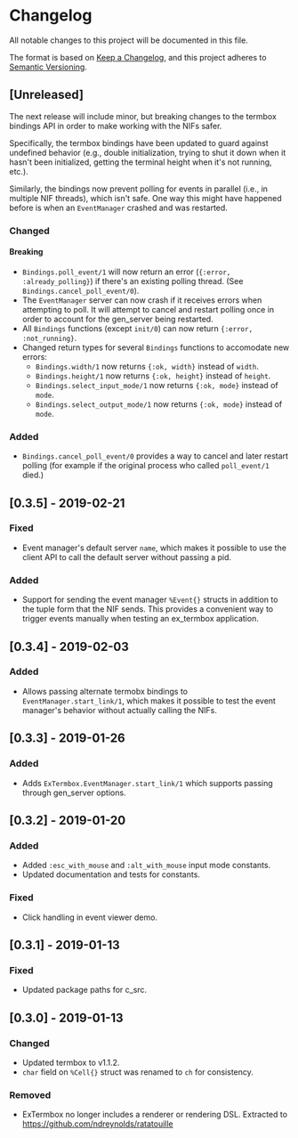 # Changelog
All notable changes to this project will be documented in this file.

The format is based on [Keep a Changelog](https://keepachangelog.com/en/1.0.0/),
and this project adheres to [Semantic Versioning](https://semver.org/spec/v2.0.0.html).

## [Unreleased]

The next release will include minor, but breaking changes to the termbox
bindings API in order to make working with the NIFs safer.

Specifically, the termbox bindings have been updated to guard against undefined
behavior (e.g., double initialization, trying to shut it down when it hasn't
been initialized, getting the terminal height when it's not running, etc.).

Similarly, the bindings now prevent polling for events in parallel (i.e., in
multiple NIF threads), which isn't safe. One way this might have happened before
is when an `EventManager` crashed and was restarted.

### Changed

#### Breaking
- `Bindings.poll_event/1` will now return an error (`{:error, :already_polling}`)
  if there's an existing polling thread. (See `Bindings.cancel_poll_event/0`).
- The `EventManager` server can now crash if it receives errors when attempting
  to poll. It will attempt to cancel and restart polling once in order to
  account for the gen_server being restarted.
- All `Bindings` functions (except `init/0`) can now return `{:error, :not_running}`.
- Changed return types for several `Bindings` functions to accomodate new errors:
  - `Bindings.width/1` now returns `{:ok, width}` instead of `width`.
  - `Bindings.height/1` now returns `{:ok, height}` instead of `height`.
  - `Bindings.select_input_mode/1` now returns `{:ok, mode}` instead of `mode`.
  - `Bindings.select_output_mode/1` now returns `{:ok, mode}` instead of `mode`.

### Added
- `Bindings.cancel_poll_event/0` provides a way to cancel and later restart
  polling (for example if the original process who called `poll_event/1` died.)


## [0.3.5] - 2019-02-21
### Fixed
- Event manager's default server `name`, which makes it possible to use the
  client API to call the default server without passing a pid.
### Added
- Support for sending the event manager `%Event{}` structs in addition to the
  tuple form that the NIF sends. This provides a convenient way to trigger
  events manually when testing an ex_termbox application.

## [0.3.4] - 2019-02-03
### Added
- Allows passing alternate termobx bindings to `EventManager.start_link/1`,
  which makes it possible to test the event manager's behavior without actually
  calling the NIFs.

## [0.3.3] - 2019-01-26
### Added
- Adds `ExTermbox.EventManager.start_link/1` which supports passing through
  gen_server options.

## [0.3.2] - 2019-01-20
### Added
- Added `:esc_with_mouse` and `:alt_with_mouse` input mode constants.
- Updated documentation and tests for constants.
### Fixed
- Click handling in event viewer demo.

## [0.3.1] - 2019-01-13
### Fixed
- Updated package paths for c_src.

## [0.3.0] - 2019-01-13
### Changed
- Updated termbox to v1.1.2.
- `char` field on `%Cell{}` struct was renamed to `ch` for consistency.
### Removed
- ExTermbox no longer includes a renderer or rendering DSL. Extracted to
  https://github.com/ndreynolds/ratatouille
